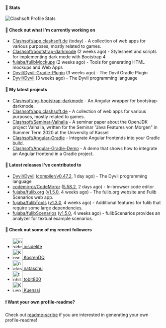 #### 🔅 Stats

![Clashsoft Profile Stats](https://github-readme-stats.vercel.app/api?username=Clashsoft&show_icons=true&theme=dark&count_private=true&icon_color=0075ff)

#### 👷 Check out what I'm currently working on

- [Clashsoft/app.clashsoft.de](https://github.com/Clashsoft/app.clashsoft.de) (today) - A collection of web apps for various purposes, mostly related to games.
- [Clashsoft/bootstrap-darkmode](https://github.com/Clashsoft/bootstrap-darkmode) (2 weeks ago) - Stylesheet and scripts for implementing dark mode with Bootstrap 4
- [fujaba/fulibMockups](https://github.com/fujaba/fulibMockups) (2 weeks ago) - Tools for generating HTML mockups and Web Apps
- [Dyvil/Dyvil-Gradle-Plugin](https://github.com/Dyvil/Dyvil-Gradle-Plugin) (3 weeks ago) - The Dyvil Gradle Plugin
- [Dyvil/Dyvil](https://github.com/Dyvil/Dyvil) (3 weeks ago) - The Dyvil programming language

#### 🌱 My latest projects

- [Clashsoft/ng-bootstrap-darkmode](https://github.com/Clashsoft/ng-bootstrap-darkmode) - An Angular wrapper for bootstrap-darkmode.
- [Clashsoft/app.clashsoft.de](https://github.com/Clashsoft/app.clashsoft.de) - A collection of web apps for various purposes, mostly related to games.
- [Clashsoft/Seminar-Valhalla](https://github.com/Clashsoft/Seminar-Valhalla) - A seminar paper about the OpenJDK project Valhalla, written for the Seminar &#34;Java Features von Morgen&#34; in Summer Term 2020 at the University of Kassel
- [Clashsoft/Angular-Gradle](https://github.com/Clashsoft/Angular-Gradle) - Integrate Angular frontends into your Gradle build.
- [Clashsoft/Angular-Gradle-Demo](https://github.com/Clashsoft/Angular-Gradle-Demo) - A demo that shows how to integrate an Angular frontend in a Gradle project.

#### 🔭 Latest releases I've contributed to

- [Dyvil/Dyvil](https://github.com/Dyvil/Dyvil) ([compiler/v0.47.2](https://github.com/Dyvil/Dyvil/releases/tag/compiler%2Fv0.47.2), 1 day ago) - The Dyvil programming language
- [codemirror/CodeMirror](https://github.com/codemirror/CodeMirror) ([5.58.2](https://github.com/codemirror/CodeMirror/releases/tag/5.58.2), 2 days ago) - In-browser code editor
- [fujaba/fulib.org](https://github.com/fujaba/fulib.org) ([v1.5.0](https://github.com/fujaba/fulib.org/releases/tag/v1.5.0), 4 weeks ago) - The fulib.org website and Fulib Scenarios web app.
- [fujaba/fulibTools](https://github.com/fujaba/fulibTools) ([v1.3.0](https://github.com/fujaba/fulibTools/releases/tag/v1.3.0), 4 weeks ago) - Additional features for fulib that require some large dependencies.
- [fujaba/fulibScenarios](https://github.com/fujaba/fulibScenarios) ([v1.5.0](https://github.com/fujaba/fulibScenarios/releases/tag/v1.5.0), 4 weeks ago) - fulibScenarios provides an analyzer for textual example scenarios. 

#### 👯 Check out some of my recent followers

- [<img src="https://github.com/insidelife.png?size=128" alt="insidelife Profile Avatar" width="32"> insidelife](https://github.com/insidelife)
- [<img src="https://github.com/KosrenDQ.png?size=128" alt="KosrenDQ Profile Avatar" width="32"> KosrenDQ](https://github.com/KosrenDQ)
- [<img src="https://github.com/nataschu.png?size=128" alt="nataschu Profile Avatar" width="32"> nataschu](https://github.com/nataschu)
- [<img src="https://github.com/tobit800.png?size=128" alt="tobit800 Profile Avatar" width="32"> tobit800](https://github.com/tobit800)
- [<img src="https://github.com/Kuenssi.png?size=128" alt="Kuenssi Profile Avatar" width="32"> Kuenssi](https://github.com/Kuenssi)

#### ❗ Want your own profile-readme?
Check out [readme-scribe](https://github.com/muesli/readme-scribe) if you are interested in generating your own profile-readme!
